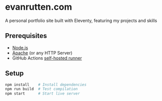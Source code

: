 # evanrutten.com
A personal portfolio site built with Eleventy, featuring my projects and skills

## Prerequisites
- [Node.js](https://nodejs.org/en)
- [Apache](https://httpd.apache.org) (or any HTTP Server)
- GitHub Actions [self-hosted runner](https://docs.github.com/en/actions/hosting-your-own-runners/managing-self-hosted-runners/about-self-hosted-runners)

## Setup
```bash
npm install    # Install dependencies
npm run build  # Test compilation
npm start      # Start live server
```
